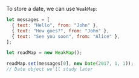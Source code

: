 To store a date, we can use `WeakMap`:

```js
let messages = [
  { text: "Hello", from: "John" },
  { text: "How goes?", from: "John" },
  { text: "See you soon", from: "Alice" },
];

let readMap = new WeakMap();

readMap.set(messages[0], new Date(2017, 1, 1));
// Date object we'll study later
```
